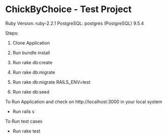 # ChickByChoice - Test Project

Ruby Version: ruby-2.2.1
PostgreSQL: postgres (PostgreSQL) 9.5.4

Steps:

1. Clone Application

2. Run bundle install

3. Run rake db:create

4. Run rake db:migrate

5. Run rake db:migrate RAILS_ENV=test

6. Run rake db:seed

To Run Application and check on http://localhost:3000 in your local system

- Run rails s

To Run test cases

- Run rake test
